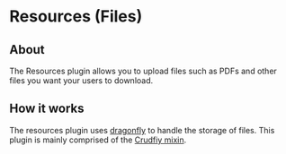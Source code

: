 # Resources (Files)

## About

The Resources plugin allows you to upload files such as PDFs and other files you want your users to download.

## How it works

The resources plugin uses [dragonfly](http://github.com/markevans/dragonfly) to handle the storage of files. This plugin is mainly comprised of the [Crudfiy mixin](http://github.com/resolve/refinerycms/blob/master/vendor/plugins/refinery/crud.md).
